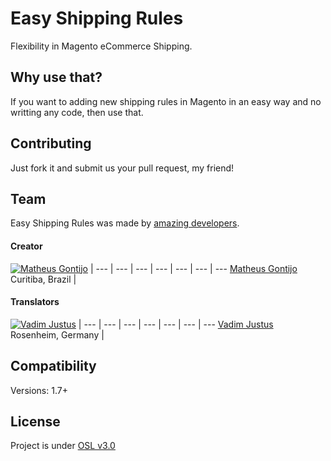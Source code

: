 # Easy Shipping Rules

Flexibility in Magento eCommerce Shipping.

## Why use that?

If you want to adding new shipping rules in Magento in an easy way and no writting any code, then use that.

## Contributing

Just fork it and submit us your pull request, my friend!

## Team

Easy Shipping Rules was made by [amazing developers](https://github.com/matheusgontijo/easy-shipping-rules/graphs/contributors).

#### Creator

[![Matheus Gontijo](https://avatars1.githubusercontent.com/u/3246183?s=100)](https://github.com/matheusgontijo) |
--- | --- | --- | --- | --- | --- | ---
[Matheus Gontijo](https://github.com/matheusgontijo)<br>Curitiba, Brazil |

#### Translators

[![Vadim Justus](https://avatars1.githubusercontent.com/u/4609608?s=100)](https://github.com/vadimjustus) |
--- | --- | --- | --- | --- | --- | ---
[Vadim Justus](https://github.com/matheusgontijo)<br>Rosenheim, Germany |

## Compatibility

Versions: 1.7+

## License

Project is under [OSL v3.0](http://opensource.org/licenses/OSL-3.0)
